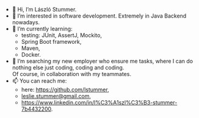 - 👋 Hi, I’m László Stummer.
- 👀 I’m interested in software development. Extremely in Java Backend nowadays.
- 🌱 I’m currently learning:
  - testing: JUnit, AssertJ, Mockito,
  - Spring Boot framework,
  - Maven,
  - Docker.
- 🤝 I’m searching my new employer who ensure me tasks, where I can do nothing else just coding, coding and coding.<br/>
Of course, in collaboration with my teammates.
- 📫 You can reach me:
  - here: https://github.com/lstummer,
  - leslie.stummer@gmail.com,
  - https://www.linkedin.com/in/l%C3%A1szl%C3%B3-stummer-7b4432200.

<!---
lstummer/lstummer is a ✨ special ✨ repository because its `README.md` (this file) appears on your GitHub profile.
You can click the Preview link to take a look at your changes.
--->
